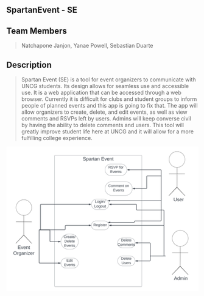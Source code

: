 ## SpartanEvent - SE

## Team Members
>Natchapone Janjon, Yanae Powell, Sebastian Duarte

## Description

>Spartan Event (SE) is a tool for event organizers to communicate with
>UNCG students. Its design allows for seamless use and accessible use. 
>It is a web application that can be accessed through a web browser.
>Currently it is difficult for clubs and student groups to inform people
>of planned events and this app is going to fix that. The app will allow
>organizers to create, delete, and edit events, as well as view comments
>and RSVPs left by users. Admins will keep converse civil by having the
>ability to delete comments and users. This tool will greatly improve
>student life here at UNCG and it will allow for a more fulfilling 
>college experience.

![Use Case Diagram](https://github.com/SebastianDuarteG/SpartanEvent/blob/main/user_Case.png)